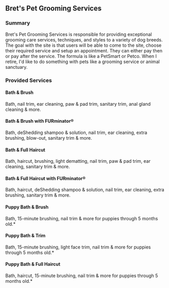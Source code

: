 <h2>Bret's Pet Grooming Services</h2>
<h3>Summary</h3>
<p>Bret's Pet Grooming Services is responsible for providing exceptional grooming care services, techniques, and styles to a variety of dog breeds. The goal with the site is that users will be able to come to the site, choose their required service and setup an appointment. They can either pay then or pay after the service. The formula is like a PetSmart or Petco. When I retire, I'd like to do something with pets like a grooming service or animal sanctuary.</p>
<h3>Provided Services</h3>
<h4>Bath & Brush</h4>Bath, nail trim, ear cleaning, paw & pad trim, sanitary trim, anal gland cleaning & more.
<h4>Bath & Brush with FURminator®</h4>Bath, deShedding shampoo & solution, nail trim, ear cleaning, extra brushing, blow-out, sanitary trim & more.
<h4>Bath & Full Haircut</h4>Bath, haircut, brushing, light dematting, nail trim, paw &amp; pad trim, ear cleaning, sanitary trim &amp; more.
<h4>Bath & Full Haircut with FURminator®</h4>Bath, haircut, deShedding shampoo &amp; solution, nail trim, ear cleaning, extra brushing, sanitary trim &amp; more.
<h4>Puppy Bath & Brush</h4>Bath, 15-minute brushing, nail trim & more for puppies through 5 months old.*
<h4>Puppy Bath & Trim</h4>Bath, 15-minute brushing, light face trim, nail trim &amp; more for puppies through 5 months old.*
<h4>Puppy Bath & Full Haircut</h4>Bath, haircut, 15-minute brushing, nail trim &amp; more for puppies through 5 months old.*
